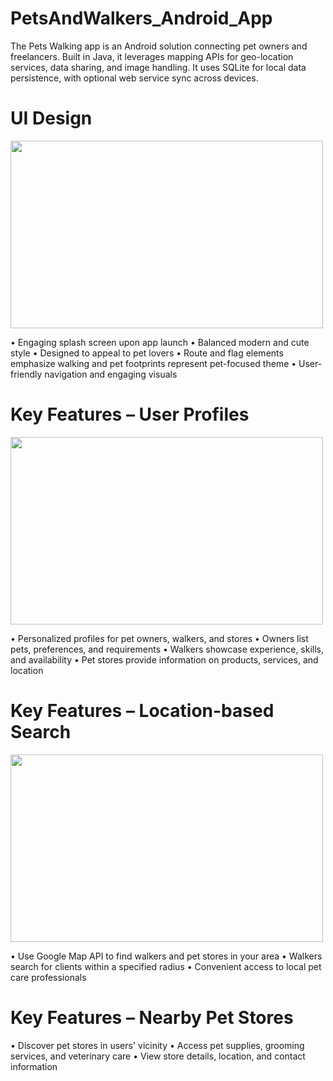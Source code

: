 # PetsAndWalkers_Android_App
The Pets Walking app is an Android solution connecting pet owners and freelancers. 
Built in Java, it leverages mapping APIs for geo-location services, data sharing, and image handling. 
It uses SQLite for local data persistence, with optional web service sync across devices.

# UI Design
<img src="https://github.com/Henngz/PetsAndWalkers_Android_App/assets/105320424/09b6ad8d-8cee-42b8-861d-b52f51dba884" width="500" height="300">



•	Engaging splash screen upon app launch
•	Balanced modern and cute style
•	Designed to appeal to pet lovers
•	Route and flag elements emphasize walking and pet footprints represent pet-focused theme
•	User-friendly navigation and engaging visuals

# Key Features – User Profiles
<img src="https://github.com/Henngz/PetsAndWalkers_Android_App/assets/105320424/062243cb-528e-43a6-88a4-6c08fcba6fe6" width="500" height="300">


•	Personalized profiles for pet owners, walkers, and stores
•	Owners list pets, preferences, and requirements
•	Walkers showcase experience, skills, and availability
•	Pet stores provide information on products, services, and location

# Key Features – Location-based Search
<img src="https://github.com/Henngz/PetsAndWalkers_Android_App/assets/105320424/5e372377-cfca-4b90-b2a3-07305d6692c4" width="500" height="300">


•	Use Google Map API to find walkers and pet stores in your area
•	Walkers search for clients within a specified radius
•	Convenient access to local pet care professionals

# Key Features – Nearby Pet Stores
•	Discover pet stores in users' vicinity
•	Access pet supplies, grooming services, and veterinary care
•	View store details, location, and contact information










